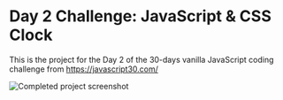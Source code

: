 # Day 2 Challenge: JavaScript & CSS Clock
This is the project for the Day 2 of the 30-days vanilla JavaScript coding challenge from https://javascript30.com/

![Completed project screenshot](https://i.ibb.co/0qJSKYX/image.png)
